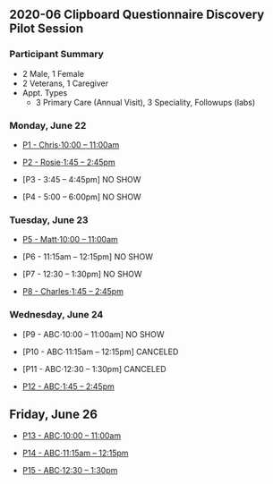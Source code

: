 ## 2020-06 Clipboard Questionnaire Discovery Pilot Session

### Participant Summary
- 2 Male, 1 Female
- 2 Veterans, 1 Caregiver
- Appt. Types
  - 3 Primary Care (Annual Visit), 3 Speciality, Followups (labs)


### Monday, June 22
- [P1 - Chris⋅10:00 – 11:00am](https://github.com/department-of-veterans-affairs/va.gov-team/tree/master/products/health-care/questionnaire/discovery/user-research/participant-notes/p1.md)

- [P2 - Rosie⋅1:45 – 2:45pm](https://github.com/department-of-veterans-affairs/va.gov-team/tree/master/products/health-care/questionnaire/discovery/user-research/participant-notes/p2.md)

- [P3 - 3:45 – 4:45pm] NO SHOW

- [P4 - 5:00 – 6:00pm] NO SHOW

### Tuesday, June 23
- [P5 - Matt⋅10:00 – 11:00am](https://github.com/department-of-veterans-affairs/va.gov-team/tree/master/products/health-care/questionnaire/discovery/user-research/participant-notes/p5.md)

- [P6 - 11:15am – 12:15pm] NO SHOW

- [P7 - 12:30 – 1:30pm] NO SHOW

- [P8 - Charles⋅1:45 – 2:45pm](https://github.com/department-of-veterans-affairs/va.gov-team/tree/master/products/health-care/questionnaire/discovery/user-research/participant-notes/p8.md)

### Wednesday, June 24

- [P9 - ABC⋅10:00 – 11:00am] NO SHOW

- [P10 - ABC⋅11:15am – 12:15pm] CANCELED

- [P11 - ABC⋅12:30 – 1:30pm] CANCELED

- [P12 - ABC⋅1:45 – 2:45pm](https://github.com/department-of-veterans-affairs/va.gov-team/tree/master/products/health-care/questionnaire/discovery/user-research/participant-notes/p13.md)

## Friday, June 26

- [P13 - ABC⋅10:00 – 11:00am](https://github.com/department-of-veterans-affairs/va.gov-team/tree/master/products/health-care/questionnaire/discovery/user-research/participant-notes/p14.md)

- [P14 - ABC⋅11:15am – 12:15pm](https://github.com/department-of-veterans-affairs/va.gov-team/tree/master/products/health-care/questionnaire/discovery/user-research/participant-notes/p15.md)

- [P15 - ABC⋅12:30 – 1:30pm](https://github.com/department-of-veterans-affairs/va.gov-team/tree/master/products/health-care/questionnaire/discovery/user-research/participant-notes/p16.md)
